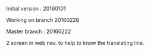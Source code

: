 Initial version : 20160101

Working on branch 20160228

Master branch : 20160222

2 screen in web nav. to help to know the translating line.
